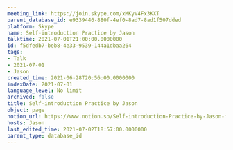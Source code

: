 ```yaml
---
meeting_link: https://join.skype.com/xMKyV4Fx3KXT
parent_database_id: e9339446-880f-4ef0-8ad7-8ad1f507dded
platform: Skype
name: Self-introduction Practice by Jason
talktime: 2021-07-01T21:00:00.0000000
id: f5dfedb7-beb8-4e33-9539-144a1dbaa264
tags:
- Talk
- 2021-07-01
- Jason
created_time: 2021-06-28T20:56:00.0000000
indexDate: 2021-07-01
language_level: No limit
archived: false
title: Self-introduction Practice by Jason
object: page
notion_url: https://www.notion.so/Self-introduction-Practice-by-Jason-f5dfedb7beb84e339539144a1dbaa264
hosts: Jason
last_edited_time: 2021-07-02T18:57:00.0000000
parent_type: database_id
---
```







